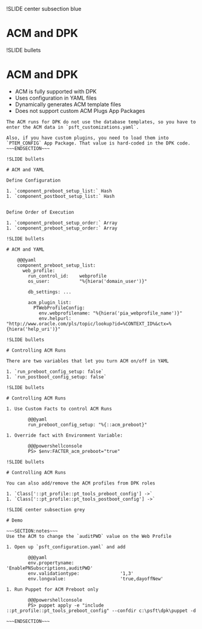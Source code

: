 !SLIDE center subsection blue

# ACM and DPK

!SLIDE bullets

# ACM and DPK

* ACM is fully supported with DPK
* Uses configuration in YAML files
* Dynamically generates ACM template files
* Does not support custom ACM Plugs App Packages

~~~SECTION:notes~~~
The ACM runs for DPK do not use the database templates, so you have to enter the ACM data in `psft_customizations.yaml`.

Also, if you have custom plugins, you need to load them into `PTEM_CONFIG` App Package. That value is hard-coded in the DPK code.
~~~ENDSECTION~~~

!SLIDE bullets

# ACM and YAML

Define Configuration

1. `component_preboot_setup_list:` Hash
1. `component_postboot_setup_list:` Hash


Define Order of Execution

1. `component_preboot_setup_order:` Array
1. `component_preboot_setup_order:` Array

!SLIDE bullets

# ACM and YAML

    @@@yaml
    component_preboot_setup_list:
      web_profile:
        run_control_id:    webprofile
        os_user:           "%{hiera('domain_user')}"

        db_settings: ...

        acm_plugin_list:
          PTWebProfileConfig:
            env.webprofilename: "%{hiera('pia_webprofile_name')}"
            env.helpurl:        "http://www.oracle.com/pls/topic/lookup?id=%CONTEXT_ID%&ctx=%{hiera('help_uri')}"

!SLIDE bullets

# Controlling ACM Runs

There are two variables that let you turn ACM on/off in YAML

1. `run_preboot_config_setup: false`
1. `run_postboot_config_setup: false`

!SLIDE bullets

# Controlling ACM Runs

1. Use Custom Facts to control ACM Runs

        @@@yaml
        run_preboot_config_setup: "%{::acm_preboot}"

1. Override fact with Environment Variable:

        @@@powershellconsole
        PS> $env:FACTER_acm_preboot="true"

!SLIDE bullets

# Controlling ACM Runs

You can also add/remove the ACM profiles from DPK roles

1. `Class['::pt_profile::pt_tools_preboot_config'] ->`
1. `Class['::pt_profile::pt_tools_postboot_config'] ->`

!SLIDE center subsection grey

# Demo

~~~SECTION:notes~~~
Use the ACM to change the `auditPWD` value on the Web Profile

1. Open up `psft_configuration.yaml` and add

        @@@yaml
        env.propertyname:                 'EnablePNSubscriptions,auditPWD'
        env.validationtype:               '1,3'
        env.longvalue:                    'true,dayoffNew'

1. Run Puppet for ACM Preboot only

        @@@powershellconsole
        PS> puppet apply -e "include ::pt_profile::pt_tools_preboot_config" --confdir c:\psft\dpk\puppet -d

~~~ENDSECTION~~~
